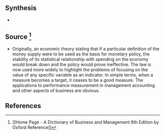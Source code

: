 ## Synthesis
- 
## Source [^1]
- Originally, an economic theory stating that if a particular definition of the money supply were to be used as the basis for monetary policy, the stability of its statistical relationship with spending on the economy would break down and the policy would prove ineffective. The law is now used more widely to highlight the problems of focusing on the value of any specific variable as an indicator. In simple terms, when a measure becomes a target, it ceases to be a good measure. The applications to performance measurement in management accounting and other aspects of business are obvious.
## References

[^1]: [[Home Page - A Dictionary of Business and Management 6th Edition by Oxford Reference]]